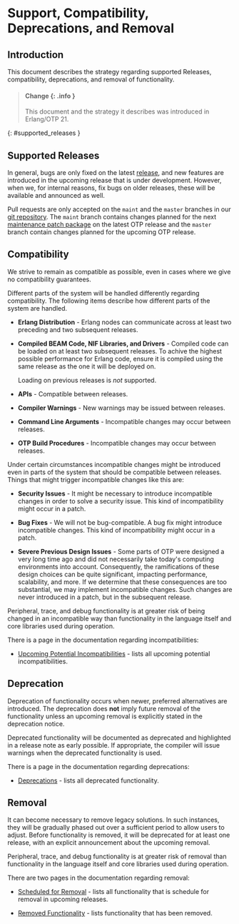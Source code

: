 <!--
%CopyrightBegin%

SPDX-License-Identifier: Apache-2.0

Copyright Ericsson AB 2023-2025. All Rights Reserved.

Licensed under the Apache License, Version 2.0 (the "License");
you may not use this file except in compliance with the License.
You may obtain a copy of the License at

    http://www.apache.org/licenses/LICENSE-2.0

Unless required by applicable law or agreed to in writing, software
distributed under the License is distributed on an "AS IS" BASIS,
WITHOUT WARRANTIES OR CONDITIONS OF ANY KIND, either express or implied.
See the License for the specific language governing permissions and
limitations under the License.

%CopyrightEnd%
-->
# Support, Compatibility, Deprecations, and Removal

## Introduction

This document describes the strategy regarding supported Releases,
compatibility, deprecations, and removal of functionality.

> #### Change {: .info }
>
> This document and the strategy it describes was introduced in
> Erlang/OTP 21.

[](){: #supported_releases }

## Supported Releases

In general, bugs are only fixed on the latest
[release](versions.md#releases_and_patches), and new features are introduced in
the upcoming release that is under development. However, when we, for
internal reasons, fix bugs on older releases, these will be available and
announced as well.

Pull requests are only accepted on the `maint` and the `master`
branches in our [git repository](https://github.com/erlang/otp). The
`maint` branch contains changes planned for the next [maintenance
patch package](versions.md#releases_and_patches) on the latest OTP
release and the `master` branch contain changes planned for the
upcoming OTP release.

## Compatibility

We strive to remain as compatible as possible, even in cases where we
give no compatibility guarantees.

Different parts of the system will be handled differently regarding
compatibility. The following items describe how different parts of the system
are handled.

- **Erlang Distribution** - Erlang nodes can communicate across at least two
  preceding and two subsequent releases.

- **Compiled BEAM Code, NIF Libraries, and Drivers** - Compiled code
  can be loaded on at least two subsequent releases. To achive the
  highest possible performance for Erlang code, ensure it is compiled
  using the same release as the one it will be deployed on.

  Loading on previous releases is _not_ supported.

- **APIs** - Compatible between releases.

- **Compiler Warnings** - New warnings may be issued between releases.

- **Command Line Arguments** - Incompatible changes may occur between releases.

- **OTP Build Procedures** - Incompatible changes may occur between releases.

Under certain circumstances incompatible changes might be introduced even in
parts of the system that should be compatible between releases. Things that
might trigger incompatible changes like this are:

- **Security Issues** - It might be necessary to introduce incompatible changes
  in order to solve a security issue. This kind of incompatibility might occur
  in a patch.

- **Bug Fixes** - We will not be bug-compatible. A bug fix might introduce
  incompatible changes. This kind of incompatibility might occur in a patch.

- **Severe Previous Design Issues** - Some parts of OTP were designed
  a very long time ago and did not necessarily take today's computing
  environments into account. Consequently, the ramifications of these
  design choices can be quite significant, impacting performance,
  scalability, and more. If we determine that these consequences are
  too substantial, we may implement incompatible changes. Such changes
  are never introduced in a patch, but in the subsequent release.

Peripheral, trace, and debug functionality is at greater risk of being changed
in an incompatible way than functionality in the language itself and core
libraries used during operation.

There is a page in the documentation regarding incompatibilities:

* [Upcoming Potential Incompatibilities](`e:general_info:upcoming_incompatibilities.md`) -
  lists all upcoming potential incompatibilities.

## Deprecation

Deprecation of functionality occurs when newer, preferred alternatives
are introduced. The deprecation does **not** imply future removal of the
functionality unless an upcoming removal is explicitly stated in the
deprecation notice.

Deprecated functionality will be documented as deprecated and highlighted
in a release note as early possible. If appropriate, the compiler will
issue warnings when the deprecated functionality is used.

There is a page in the documentation regarding deprecations:

* [Deprecations](`e:general_info:deprecations.md`) - lists all
  deprecated functionality.

## Removal

It can become necessary to remove legacy solutions. In such instances,
they will be gradually phased out over a sufficient period to allow
users to adjust. Before functionality is removed, it will be
deprecated for at least one release, with an explicit announcement
about the upcoming removal.

Peripheral, trace, and debug functionality is at greater risk of removal than
functionality in the language itself and core libraries used during operation.

There are two pages in the documentation regarding removal:

* [Scheduled for Removal](`e:general_info:scheduled_for_removal.md`) - lists
  all functionality that is schedule for removal in upcoming releases.

* [Removed Functionality](`e:general_info:removed.md`) - lists
  functionality that has been removed.
